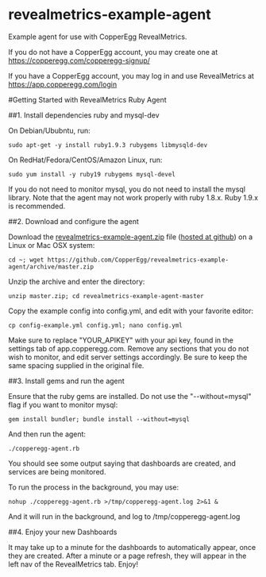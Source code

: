revealmetrics-example-agent
===========================

Example agent for use with CopperEgg RevealMetrics.

If you do not have a CopperEgg account, you may create one at <https://copperegg.com/copperegg-signup/>

If you have a CopperEgg account, you may log in and use RevealMetrics at <https://app.copperegg.com/login>


#Getting Started with RevealMetrics Ruby Agent

##1. Install dependencies ruby and mysql-dev

On Debian/Ububntu, run:

    sudo apt-get -y install ruby1.9.3 rubygems libmysqld-dev

On RedHat/Fedora/CentOS/Amazon Linux, run:

    sudo yum install -y ruby19 rubygems mysql-devel

If you do not need to monitor mysql, you do not need to install the mysql library.
Note that the agent may not work properly with ruby 1.8.x. Ruby 1.9.x is recommended.


##2. Download and configure the agent

Download the [revealmetrics-example-agent.zip](https://github.com/CopperEgg/revealmetrics-example-agent/archive/master.zip)
file \([hosted at github](https://github.com/CopperEgg/revealmetrics-example-agent)\) on a Linux or Mac OSX system:

    cd ~; wget https://github.com/CopperEgg/revealmetrics-example-agent/archive/master.zip

Unzip the archive and enter the directory:

    unzip master.zip; cd revealmetrics-example-agent-master

Copy the example config into config.yml, and edit with your favorite editor:

    cp config-example.yml config.yml; nano config.yml

Make sure to replace "YOUR\_APIKEY" with your api key, found in the settings tab of app.copperegg.com.
Remove any sections that you do not wish to monitor, and edit server settings accordingly.
Be sure to keep the same spacing supplied in the original file.


##3. Install gems and run the agent

Ensure that the ruby gems are installed.  Do not use the "--without=mysql" flag if you want to monitor mysql:

    gem install bundler; bundle install --without=mysql

And then run the agent:

    ./copperegg-agent.rb

You should see some output saying that dashboards are created, and services are being monitored.

To run the process in the background, you may use:

    nohup ./copperegg-agent.rb >/tmp/copperegg-agent.log 2>&1 &

And it will run in the background, and log to /tmp/copperegg-agent.log


##4. Enjoy your new Dashboards

It may take up to a minute for the dashboards to automatically appear, once they are created.
After a minute or a page refresh, they will appear in the left nav of the RevealMetrics tab.  Enjoy!


